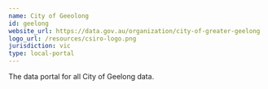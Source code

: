 ```yaml
---
name: City of Geeolong
id: geelong
website_url: https://data.gov.au/organization/city-of-greater-geelong
logo_url: /resources/csiro-logo.png
jurisdiction: vic
type: local-portal
---
```


The data portal for all City of Geelong data.